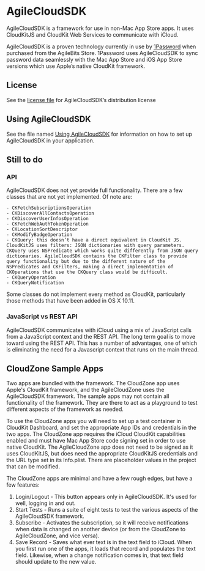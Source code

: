 # AgileCloudSDK

AgileCloudSDK is a framework for use in non-Mac App Store apps. It uses CloudKitJS and CloudKit Web Services to communicate with iCloud.

AgileCloudSDK is a proven technology currently in use by [1Password](https://1password.com) when purchased from the AgileBits Store. 1Password uses AgileCloudSDK to sync password data seamlessly with the Mac App Store and iOS App Store versions which use Apple’s native CloudKit framework.

## License

See the [license file](License.txt) for AgileCloudSDK’s distribution license

## Using AgileCloudSDK

See the file named [Using AgileCloudSDK](Using%20AgileCloudSDK.md) for information on how to set up AgileCloudSDK in your application.

## Still to do

### API

AgileCloudSDK does not yet provide full functionality. There are a few classes that are not yet implemented. Of note are:

	- CKFetchSubscriptionsOperation
	- CKDiscoverAllContactsOperation
	- CKDiscoverUserInfosOperation
	- CKFetchWebAuthTokenOperation
	- CKLocationSortDescriptor
	- CKModifyBadgeOperation
	- CKQuery: this doesn’t have a direct equivalent in CloudKit JS. CloudKitJS uses filters: JSON dictionaries with query parameters.  CKQuery uses NSPredicate which works quite differently from JSON query dictionaries. AgileCloudSDK contains the CKFilter class to provide query functionality but due to the different nature of the NSPredicates and CKFilters, making a direct implementation of CKOperations that use the CKQuery class would be difficult.
	- CKQueryOperation
	- CKQueryNotification

Some classes do not implement every method as CloudKit, particularly those methods that have been added in OS X 10.11.

### JavaScript vs REST API

AgileCloudSDK communicates with iCloud using a mix of JavaScript calls from a JavaScript context and the REST API. The long term goal is to move toward using the REST API. This has a number of advantages, one of which is eliminating the need for a Javascript context that runs on the main thread.

## CloudZone Sample Apps

Two apps are bundled with the framework. The CloudZone app uses Apple's CloudKit framework, and the AgileCloudZone uses the AgileCloudSDK framework. The sample apps may not contain all functionality of the framework. They are there to act as a playground to test different aspects of the framework as needed.

To use the CloudZone apps you will need to set up a test container in CloudKit Dashboard, and set the appropriate App IDs and credentials in the two apps. The CloudZone app requires the iCloud CloudKit capabilities enabled and must have Mac App Store code signing set in order to use native CloudKit. The AgileCloudZone app does not need to be signed as it uses CloudKitJS, but does need the appropriate CloudKitJS credentials and the URL type set in its Info.plist. There are placeholder values in the project that can be modified.

The CloudZone apps are minimal and have a few rough edges, but have a few features:

1. Login/Logout - This button appears only in AgileCloudSDK. It's used for well, logging in and out.
2. Start Tests - Runs a suite of eight tests to test the various aspects of the AgileCloudSDK framework.
3. Subscribe - Activates the subscription, so it will receive notifications when data is changed on another device (or from the CloudZone to AgileCloudZone, and vice versa).
4. Save Record - Saves what ever text is in the text field to iCloud. When you first run one of the apps, it loads that record and populates the text field. Likewise, when a change notification comes in, that text field should update to the new value.
